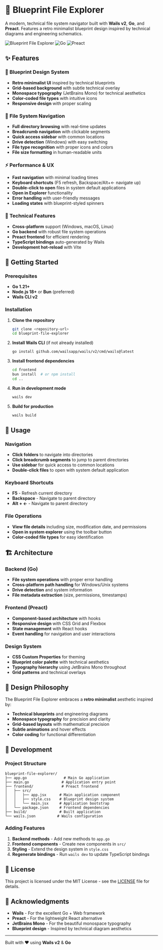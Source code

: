 # 🚀 Blueprint File Explorer

A modern, technical file system navigator built with **Wails v2**, **Go**, and **Preact**. Features a retro minimalist blueprint design inspired by technical diagrams and engineering schematics.

![Blueprint File Explorer](https://img.shields.io/badge/Wails-v2.10.1-blue) ![Go](https://img.shields.io/badge/Go-1.21+-00ADD8) ![Preact](https://img.shields.io/badge/Preact-10.10+-673AB8)

## ✨ Features

### 🎨 **Blueprint Design System**
- **Retro minimalist UI** inspired by technical blueprints
- **Grid-based background** with subtle technical overlay
- **Monospace typography** (JetBrains Mono) for technical aesthetics
- **Color-coded file types** with intuitive icons
- **Responsive design** with proper scaling

### 📁 **File System Navigation**
- **Full directory browsing** with real-time updates
- **Breadcrumb navigation** with clickable segments
- **Quick access sidebar** with common locations
- **Drive detection** (Windows) with easy switching
- **File type recognition** with proper icons and colors
- **File size formatting** in human-readable units

### ⚡ **Performance & UX**
- **Fast navigation** with minimal loading times
- **Keyboard shortcuts** (F5 refresh, Backspace/Alt+← navigate up)
- **Double-click to open** files in system default applications
- **Open in Explorer** functionality
- **Error handling** with user-friendly messages
- **Loading states** with blueprint-styled spinners

### 🔧 **Technical Features**
- **Cross-platform** support (Windows, macOS, Linux)
- **Go backend** with robust file system operations
- **Preact frontend** for efficient rendering
- **TypeScript bindings** auto-generated by Wails
- **Development hot-reload** with Vite

## 🚀 Getting Started

### Prerequisites
- **Go 1.21+**
- **Node.js 18+** or **Bun** (preferred)
- **Wails CLI v2**

### Installation

1. **Clone the repository**
   ```bash
   git clone <repository-url>
   cd blueprint-file-explorer
   ```

2. **Install Wails CLI** (if not already installed)
   ```bash
   go install github.com/wailsapp/wails/v2/cmd/wails@latest
   ```

3. **Install frontend dependencies**
   ```bash
   cd frontend
   bun install  # or npm install
   cd ..
   ```

4. **Run in development mode**
   ```bash
   wails dev
   ```

5. **Build for production**
   ```bash
   wails build
   ```

## 🎯 Usage

### Navigation
- **Click folders** to navigate into directories
- **Click breadcrumb segments** to jump to parent directories
- **Use sidebar** for quick access to common locations
- **Double-click files** to open with system default application

### Keyboard Shortcuts
- **F5** - Refresh current directory
- **Backspace** - Navigate to parent directory
- **Alt + ←** - Navigate to parent directory

### File Operations
- **View file details** including size, modification date, and permissions
- **Open in system explorer** using the toolbar button
- **Color-coded file types** for easy identification

## 🏗️ Architecture

### Backend (Go)
- **File system operations** with proper error handling
- **Cross-platform path handling** for Windows/Unix systems
- **Drive detection** and system information
- **File metadata extraction** (size, permissions, timestamps)

### Frontend (Preact)
- **Component-based architecture** with hooks
- **Responsive design** with CSS Grid and Flexbox
- **State management** with React hooks
- **Event handling** for navigation and user interactions

### Design System
- **CSS Custom Properties** for theming
- **Blueprint color palette** with technical aesthetics
- **Typography hierarchy** using JetBrains Mono throughout
- **Grid patterns** and technical overlays

## 🎨 Design Philosophy

The Blueprint File Explorer embraces a **retro minimalist** aesthetic inspired by:
- **Technical blueprints** and engineering diagrams
- **Monospace typography** for precision and clarity
- **Grid-based layouts** with mathematical precision
- **Subtle animations** and hover effects
- **Color coding** for functional differentiation

## 🔧 Development

### Project Structure
```
blueprint-file-explorer/
├── app.go                 # Main Go application
├── main.go               # Application entry point
├── frontend/             # Preact frontend
│   ├── src/
│   │   ├── app.jsx      # Main application component
│   │   ├── style.css    # Blueprint design system
│   │   └── main.jsx     # Application bootstrap
│   └── package.json     # Frontend dependencies
├── build/               # Built application
└── wails.json          # Wails configuration
```

### Adding Features
1. **Backend methods** - Add new methods to `app.go`
2. **Frontend components** - Create new components in `src/`
3. **Styling** - Extend the design system in `style.css`
4. **Regenerate bindings** - Run `wails dev` to update TypeScript bindings

## 📝 License

This project is licensed under the MIT License - see the [LICENSE](LICENSE) file for details.

## 🙏 Acknowledgments

- **Wails** - For the excellent Go + Web framework
- **Preact** - For the lightweight React alternative
- **JetBrains Mono** - For the beautiful monospace typography
- **Blueprint design** - Inspired by technical diagram aesthetics

---

Built with ❤️ using **Wails v2** & **Go**
